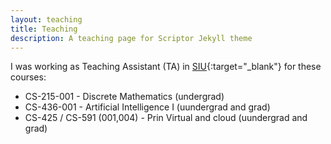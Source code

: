 ```yaml
---
layout: teaching
title: Teaching
description: A teaching page for Scriptor Jekyll theme
---
```


I was working as  Teaching Assistant (TA)  in [SIU](https://www.siu.edu){:target="_blank"} for these courses: 


* CS-215-001 - Discrete Mathematics (undergrad)
* CS-436-001 - Artificial Intelligence I (uundergrad and grad)
* CS-425 / CS-591 (001,004) - Prin Virtual and cloud (uundergrad and grad)
